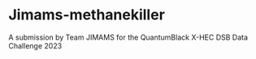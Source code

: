 # Jimams-methanekiller
A submission by Team JIMAMS for the QuantumBlack X-HEC DSB Data Challenge 2023
